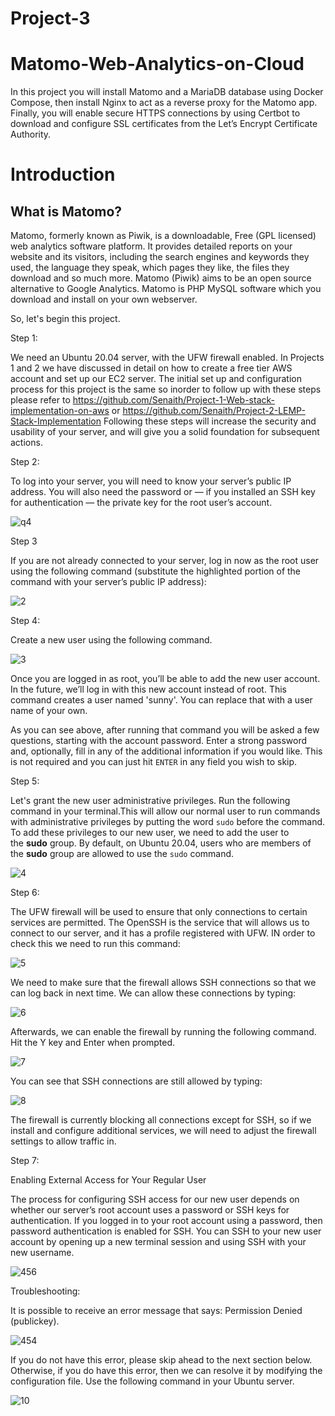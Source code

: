 # Project-3 
# Matomo-Web-Analytics-on-Cloud

In this project you will install Matomo and a MariaDB database using Docker Compose, then install Nginx to act as a reverse proxy for the Matomo app. Finally, you will enable secure HTTPS connections by using Certbot to download and configure SSL certificates from the Let’s Encrypt Certificate Authority.

# Introduction
## What is Matomo?

Matomo, formerly known as Piwik, is a downloadable, Free (GPL licensed) web analytics software platform. It provides detailed reports on your website and its visitors, including the search engines and keywords they used, the language they speak, which pages they like, the files they download and so much more. Matomo (Piwik) aims to be an open source alternative to Google Analytics. Matomo is PHP MySQL software which you download and install on your own webserver.

So, let's begin this project. 

Step 1:

We need an Ubuntu 20.04 server, with the UFW firewall enabled. In Projects 1 and 2 we have discussed in detail on how to create a free tier AWS account and set up our EC2 server. The initial set up and configuration process for this project is the same so inorder to follow up with these steps please refer to https://github.com/Senaith/Project-1-Web-stack-implementation-on-aws or https://github.com/Senaith/Project-2-LEMP-Stack-Implementation
Following these steps will increase the security and usability of your server, and will give you a solid foundation for subsequent actions.

Step 2:

To log into your server, you will need to know your server’s public IP address.  You will also need the password or — if you installed an SSH key for authentication — the private key for the root user’s account. 
 
![q4](https://user-images.githubusercontent.com/91766546/156699072-126b9a13-a724-4cc8-80bc-9e4b7d5ff3c7.png)

Step 3

If you are not already connected to your server, log in now as the root user using the following command (substitute the highlighted portion of the command with your server’s public IP address):

![2](https://user-images.githubusercontent.com/91766546/156699329-0103f386-6611-4a26-8f63-4ef90911136b.png)

Step 4:

Create a new user using the following command.

![3](https://user-images.githubusercontent.com/91766546/156699720-5199792c-4ef6-4269-87f5-4ddd652a0283.png)

Once you are logged in as root, you’ll be able to add the new user account. In the future, we’ll log in with this new account instead of root.
This command creates a user named 'sunny'. You can replace that with a user name of your own. 

As you can see above, after running that command you will be asked a few questions, starting with the account password. Enter a strong password and, optionally, fill in any of the additional information if you would like. This is not required and you can just hit `ENTER` in any field you wish to skip.

Step 5:

Let's grant the new user administrative privileges. Run the following command in your terminal.This will allow our normal user to run commands with administrative privileges by putting the word `sudo` before the command. To add these privileges to our new user, we need to add the user to the **sudo** group. By default, on Ubuntu 20.04, users who are members of the **sudo** group are allowed to use the `sudo` command.

![4](https://user-images.githubusercontent.com/91766546/156700154-78672756-23b9-4130-9217-5a5eee247c9e.png)

Step 6:

The UFW firewall will be used to ensure that only connections to certain services are permitted. The OpenSSH is the service that will allows us to connect to our server, and it has a profile registered with UFW. IN order to check this we need to run this command:

![5](https://user-images.githubusercontent.com/91766546/156703876-75e7f8b4-d927-4b5b-8cfc-69918d858805.png)

We need to make sure that the firewall allows SSH connections so that we can log back in next time. We can allow these connections by typing:

![6](https://user-images.githubusercontent.com/91766546/156703929-6454401c-04b7-42c5-89d0-215d046713c1.png)

Afterwards, we can enable the firewall by running the following command. Hit the Y key and Enter when prompted.

![7](https://user-images.githubusercontent.com/91766546/156704102-50508378-715a-45f3-9618-9a6402121806.png)

You can see that SSH connections are still allowed by typing:

![8](https://user-images.githubusercontent.com/91766546/156704275-5d629e7f-e0de-4be6-8714-9fc1ceaabf9a.png)

The firewall is currently blocking all connections except for SSH, so if we install and configure additional services, we will need to adjust the firewall settings to allow traffic in. 

Step 7:

Enabling External Access for Your Regular User

The process for configuring SSH access for our new user depends on whether our server’s root account uses a password or SSH keys for authentication. If you logged in to your root account using a password, then password authentication is enabled for SSH. You can SSH to your new user account by opening up a new terminal session and using SSH with your new username.

![456](https://user-images.githubusercontent.com/91766546/156705382-49ff2f06-a01d-4f52-ae57-a69b2aa2100d.png)

Troubleshooting:

It is possible to receive an error message that says: Permission Denied (publickey). 

![454](https://user-images.githubusercontent.com/91766546/156705474-ca82fb3f-f4c1-4ae7-9ab2-4026df7ffe79.png)

If you do not have this error, please skip ahead to the next section below. Otherwise, if you do have this error, then we can resolve it by modifying the configuration file. Use the following command in your Ubuntu server.

![10](https://user-images.githubusercontent.com/91766546/156705587-9e2ee2f1-290d-41a9-9c41-db542cf21c16.png)


